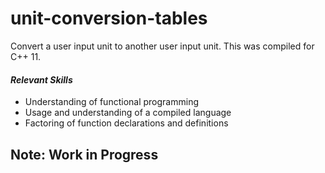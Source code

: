 # unit-conversion-tables
Convert a user input unit to another user input unit.
This was compiled for C++ 11.

#### *Relevant Skills*
* Understanding of functional programming
* Usage and understanding of a compiled language
* Factoring of function declarations and definitions


## **Note**: Work in Progress
